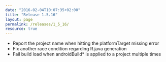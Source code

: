 ```yaml
---
date: "2016-02-04T10:07:35+02:00"
title: "Release 1.5.16"
layout: page
permalink: /releases/1_5_16/
resource: true
---
```


* Report the project name when hitting the platformTarget missing error
* Fix another race condition regarding R.java generation
* Fail build load when androidBuild* is applied to a project multiple times
